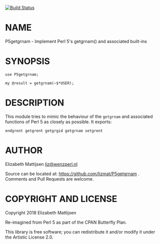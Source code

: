 [![Build Status](https://travis-ci.org/lizmat/P5getgrnam.svg?branch=master)](https://travis-ci.org/lizmat/P5getgrnam)

NAME
====

P5getgrnam - Implement Perl 5's getgrnam() and associated built-ins

SYNOPSIS
========

    use P5getgrnam;

    my @result = getgrnam(~$*USER);

DESCRIPTION
===========

This module tries to mimic the behaviour of the `getgrnam` and associated functions of Perl 5 as closely as possible. It exports:

    endgrent getgrent getgrgid getgrnam setgrent

AUTHOR
======

Elizabeth Mattijsen <liz@wenzperl.nl>

Source can be located at: https://github.com/lizmat/P5getgrnam . Comments and Pull Requests are welcome.

COPYRIGHT AND LICENSE
=====================

Copyright 2018 Elizabeth Mattijsen

Re-imagined from Perl 5 as part of the CPAN Butterfly Plan.

This library is free software; you can redistribute it and/or modify it under the Artistic License 2.0.

